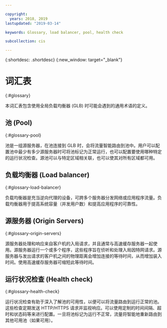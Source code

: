 ```yaml
---

copyright:
  years: 2018, 2019
lastupdated: "2019-03-14"

keywords: Glossary, load balancer, pool, health check

subcollection: cis

---
```


{:shortdesc: .shortdesc}
{:new_window: target="_blank"}


# 词汇表
{:#glossary}

本词汇表包含使用全局负载均衡器 (GLB) 时可能会遇到的通用术语的定义。

## 池 (Pool)
{:#glossary-pool}

池是一组源服务器，在池连接到 GLB 时，会将流量智能路由到池中。用户可以配置池中最少有多少源服务器时可将池标记为正常运行，也可以配置要使用哪种特定的运行状况检查。源池可以与特定区域相关联，也可以使其对所有区域都可用。

## 负载均衡器 (Load balancer)
{:#glossary-load-balancer}

负载均衡器是充当逆向代理的设备，可跨多个服务器分发网络或应用程序流量。负载均衡器用于提高系统容量（并发用户数）和提高应用程序的可靠性。

## 源服务器 (Origin Servers)
{:#glossary-origin-servers}

源服务器处理和响应来自客户机的入局请求，并且通常与高速缓存服务器一起使用。源服务器运行一个或多个程序，这些程序旨在侦听和处理入局因特网请求。源服务器与发出请求的客户机之间的物理距离会增加连接的等待时间，从而增加装入时间。使用高速缓存服务器可缩短此等待时间。

## 运行状况检查 (Health check)
{:#glossary-health-check}

运行状况检查有助于深入了解池的可用性，以便可以将流量路由到运行正常的池。这些检查定期发送 HTTP/HTTPS 请求并监视响应。可以使用定制的时间间隔、超时和状态码等来进行配置。一旦将池标记为运行不正常，流量将智能地重新路由到其他可用池（如果可用）。




